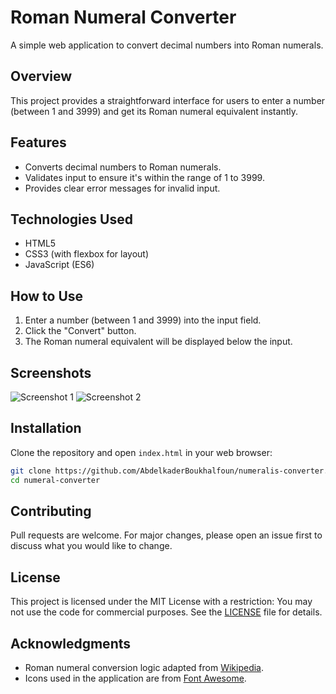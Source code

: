 # Roman Numeral Converter

A simple web application to convert decimal numbers into Roman numerals.

## Overview

This project provides a straightforward interface for users to enter a number (between 1 and 3999) and get its Roman numeral equivalent instantly.

## Features

- Converts decimal numbers to Roman numerals.
- Validates input to ensure it's within the range of 1 to 3999.
- Provides clear error messages for invalid input.

## Technologies Used

- HTML5
- CSS3 (with flexbox for layout)
- JavaScript (ES6)

## How to Use

1. Enter a number (between 1 and 3999) into the input field.
2. Click the "Convert" button.
3. The Roman numeral equivalent will be displayed below the input.

## Screenshots

![Screenshot 1](screenshot1.png)
![Screenshot 2](screenshot2.png)

## Installation

Clone the repository and open `index.html` in your web browser:

```bash
git clone https://github.com/AbdelkaderBoukhalfoun/numeralis-converter.git
cd numeral-converter
```

## Contributing

Pull requests are welcome. For major changes, please open an issue first to discuss what you would like to change.

## License

This project is licensed under the MIT License with a restriction: You may not use the code for commercial purposes. See the [LICENSE](LICENSE) file for details.

## Acknowledgments

- Roman numeral conversion logic adapted from [Wikipedia](https://en.wikipedia.org/wiki/Roman_numerals).
- Icons used in the application are from [Font Awesome](https://fontawesome.com/).
